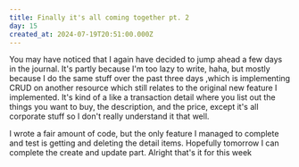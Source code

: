 ```yaml
---
title: Finally it's all coming together pt. 2
day: 15
created_at: 2024-07-19T20:51:00.000Z
---
```

You may have noticed that I again have decided to jump ahead a few days in the journal. It's partly because I'm too lazy to write, haha, but mostly because I do the same stuff over the past three days ,which is implementing CRUD on another resource which still relates to the original new feature I implemented. It's kind of a like a transaction detail where you list out the things you want to buy, the description, and the price, except it's all corporate stuff so I don't really understand it that well.

I wrote a fair amount of code,  but the only feature I managed to complete and test is getting and deleting the detail items. Hopefully tomorrow I can complete the create and update part. Alright that's it for this week
